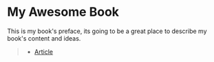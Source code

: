 # My Awesome Book

This is my book's preface, its going to be a great place to describe my book's content and ideas.

>* [Article](articles/article.md)
